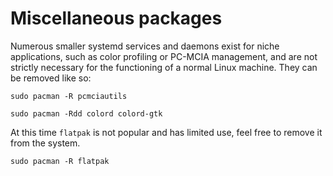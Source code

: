 # Miscellaneous packages

Numerous smaller systemd services and daemons exist for niche applications,
such as color profiling or PC-MCIA management, and are not strictly
necessary for the functioning of a normal Linux machine. They can be
removed like so: 

```
sudo pacman -R pcmciautils

sudo pacman -Rdd colord colord-gtk
```

At this time `flatpak` is not popular and has limited use, feel free to
remove it from the system.

```
sudo pacman -R flatpak
```
